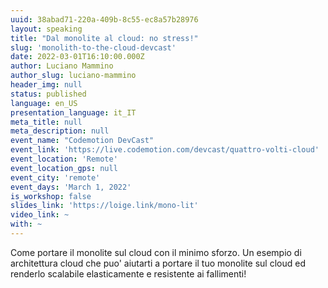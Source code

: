 ```yaml
---
uuid: 38abad71-220a-409b-8c55-ec8a57b28976
layout: speaking
title: "Dal monolite al cloud: no stress!"
slug: 'monolith-to-the-cloud-devcast'
date: 2022-03-01T16:10:00.000Z
author: Luciano Mammino
author_slug: luciano-mammino
header_img: null
status: published
language: en_US
presentation_language: it_IT
meta_title: null
meta_description: null
event_name: "Codemotion DevCast"
event_link: 'https://live.codemotion.com/devcast/quattro-volti-cloud'
event_location: 'Remote'
event_location_gps: null
event_city: 'remote'
event_days: 'March 1, 2022'
is_workshop: false
slides_link: 'https://loige.link/mono-lit'
video_link: ~
with: ~
---
```


Come portare il monolite sul cloud con il minimo sforzo. Un esempio di architettura cloud che puo' aiutarti a portare il tuo monolite sul cloud ed renderlo scalabile elasticamente e resistente ai fallimenti!
